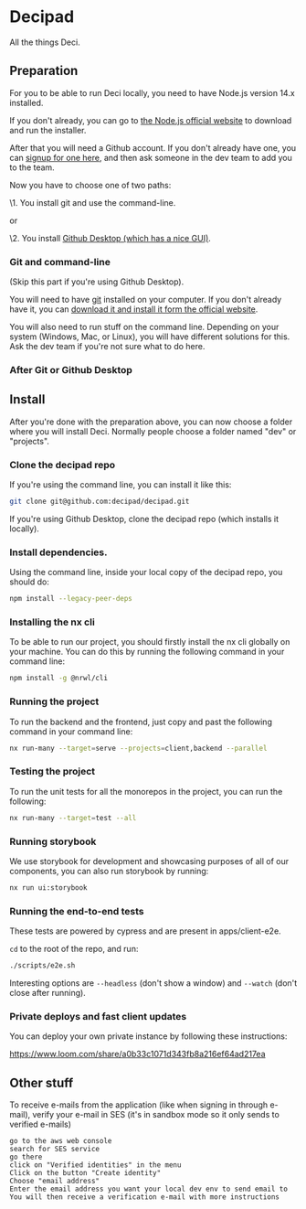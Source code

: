 # Decipad

All the things Deci.

## Preparation

For you to be able to run Deci locally, you need to have Node.js version 14.x installed.

If you don't already, you can go to [the Node.js official website](https://nodejs.org/en/) to download and run the installer.

After that you will need a Github account. If you don't already have one, you can [signup for one here](https://github.com/join), and then ask someone in the dev team to add you to the team.

Now you have to choose one of two paths:

\1. You install git and use the command-line.

or

\2. You install [Github Desktop (which has a nice GUI)](https://desktop.github.com).

### Git and command-line

(Skip this part if you're using Github Desktop).

You will need to have [git](https://git-scm.com) installed on your computer. If you don't already have it, you can [download it and install it form the official website](https://git-scm.com/download).

You will also need to run stuff on the command line. Depending on your system (Windows, Mac, or Linux), you will have different solutions for this. Ask the dev team if you're not sure what to do here.

### After Git or Github Desktop

## Install

After you're done with the preparation above, you can now choose a folder where you will install Deci. Normally people choose a folder named "dev" or "projects".

### Clone the decipad repo

If you're using the command line, you can install it like this:

```bash
git clone git@github.com:decipad/decipad.git
```

If you're using Github Desktop, clone the decipad repo (which installs it locally).

### Install dependencies.

Using the command line, inside your local copy of the decipad repo, you should do:

```bash
npm install --legacy-peer-deps
```

### Installing the nx cli

To be able to run our project, you should firstly install the nx cli globally on your machine. You can do this by running the following command in your command line:

```bash
npm install -g @nrwl/cli
```

### Running the project

To run the backend and the frontend, just copy and past the following command in your command line:

```bash
nx run-many --target=serve --projects=client,backend --parallel
```

### Testing the project

To run the unit tests for all the monorepos in the project, you can run the following:

```bash
nx run-many --target=test --all
```

### Running storybook

We use storybook for development and showcasing purposes of all of our components, you can also run storybook by running:

```bash
nx run ui:storybook
```

### Running the end-to-end tests

These tests are powered by cypress and are present in apps/client-e2e.

`cd` to the root of the repo, and run:

```bash
./scripts/e2e.sh
```

Interesting options are `--headless` (don't show a window) and `--watch` (don't close after running).

### Private deploys and fast client updates

You can deploy your own private instance by following these instructions:

https://www.loom.com/share/a0b33c1071d343fb8a216ef64ad217ea

## Other stuff

To receive e-mails from the application (like when signing in through e-mail), verify your e-mail in SES (it's in sandbox mode so it only sends to verified e-mails)

    go to the aws web console
    search for SES service
    go there
    click on "Verified identities" in the menu
    Click on the button "Create identity"
    Choose "email address"
    Enter the email address you want your local dev env to send email to
    You will then receive a verification e-mail with more instructions

